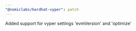 ```yaml
---
"@nomiclabs/hardhat-vyper": patch
---
```


Added support for vyper settings 'evmVersion' and 'optimize'
